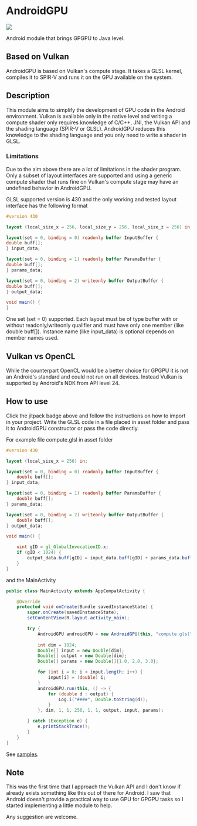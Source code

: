 # AndroidGPU
[![](https://jitpack.io/v/MarcoCiaramella/AndroidGPU.svg)](https://jitpack.io/#MarcoCiaramella/AndroidGPU)

Android module that brings GPGPU to Java level.

## Based on Vulkan
AndroidGPU is based on Vulkan's compute stage. It takes a GLSL kernel, compiles it to SPIR-V and runs it on the GPU available on the system.

## Description
This module aims to simplify the development of GPU code in the Android environment. Vulkan is available only in the native level and writing a compute shader only
requires knowledge of C/C++, JNI, the Vulkan API and the shading language (SPIR-V or GLSL).
AndroidGPU reduces this knowledge to the shading language and you only need to write a shader in GLSL.

### Limitations
Due to the aim above there are a lot of limitations in the shader program. Only a subset of layout interfaces are supported and using a generic compute shader
that runs fine on Vulkan's compute stage may have an undefined behavior in AndroidGPU.

GLSL supported version is 430 and the only working and tested layout interface has the following format
```glsl
#version 430

layout (local_size_x = 256, local_size_y = 256, local_size_z = 256) in;

layout(set = 0, binding = 0) readonly buffer InputBuffer {
double buff[];
} input_data;

layout(set = 0, binding = 1) readonly buffer ParamsBuffer {
double buff[];
} params_data;

layout(set = 0, binding = 2) writeonly buffer OutputBuffer {
double buff[];
} output_data;

void main() {
}
```
One set (set = 0) supported. Each layout must be of type buffer with or without readonly/writeonly qualifier and must have only one member (like double buff[]).
Instance name (like input_data) is optional depends on member names used.

## Vulkan vs OpenCL
While the counterpart OpenCL would be a better choice for GPGPU it is not an Android's standard and could not run on all devices.
Instead Vulkan is supported by Android's NDK from API level 24.

## How to use
Click the jitpack badge above and follow the instructions on how to import in your project.
Write the GLSL code in a file placed in asset folder and pass it to AndroidGPU constructor or pass the code directly.

For example file compute.glsl in asset folder
```glsl
#version 430

layout (local_size_x = 256) in;

layout(set = 0, binding = 0) readonly buffer InputBuffer {
    double buff[];
} input_data;

layout(set = 0, binding = 1) readonly buffer ParamsBuffer {
    double buff[];
} params_data;

layout(set = 0, binding = 2) writeonly buffer OutputBuffer {
    double buff[];
} output_data;

void main() {

    uint gID = gl_GlobalInvocationID.x;
    if (gID < 1024) {
        output_data.buff[gID] = input_data.buff[gID] + params_data.buff[0] + params_data.buff[1] + params_data.buff[2];
    }
}
```
and the MainActivity
```java
public class MainActivity extends AppCompatActivity {

    @Override
    protected void onCreate(Bundle savedInstanceState) {
        super.onCreate(savedInstanceState);
        setContentView(R.layout.activity_main);

        try {
            AndroidGPU androidGPU = new AndroidGPU(this, "compute.glsl");
            
            int dim = 1024;
            Double[] input = new Double[dim];
            Double[] output = new Double[dim];
            Double[] params = new Double[]{1.0, 2.0, 3.0};

            for (int i = 0; i < input.length; i++) {
                input[i] = (double) i;
            }
            androidGPU.run(this, () -> {
                for (double d : output) {
                    Log.i("####", Double.toString(d));
                }
            }, dim, 1, 1, 256, 1, 1, output, input, params);

        } catch (Exception e) {
            e.printStackTrace();
        }
    }
}
```
See [samples](https://github.com/MarcoCiaramella/AndroidGPU-Samples).

## Note
This was the first time that I approach the Vulkan API and I don't know if already exists something like this out of there for Android. I saw that Android doesn't provide a practical way to use GPU for GPGPU tasks
so I started implementing a little module to help.

Any suggestion are welcome.